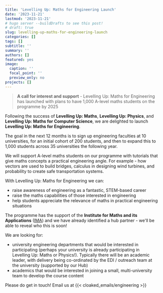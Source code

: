 ```yaml
---
title: 'Levelling Up: Maths for Engineering Launch'
date: '2023-11-21'
lastmod: '2023-11-21'
# hugo server --buildDrafts to see this post!
# draft: true
slug: levelling-up-maths-for-engineering-launch
categories: []
tags: []
subtitle: ''
summary: ''
authors: []
featured: yes
image:
  caption: ''
  focal_point: ''
  preview_only: no
projects: []
---
```


> **A call for interest and support** - Levelling Up: Maths for Engineering has launched with plans to have 1,000 A-level maths students on the programme by 2025

<!--more-->

Following the success of **Levelling Up: Maths**, **Levelling Up: Physics**, and **Levelling Up: Maths for Computer Science**, we are delighted to launch **Levelling Up: Maths for Engineering**.

The goal in the next 12 months is to sign up engineering faculties at 10 universities, for an initial cohort of 200 students, and then to expand this to 1,000 students across 35 universities the following year.

We will support A-level maths students on our programme with tutorials that give maths concepts a practical engineering angle. For example - how vectors are used to build bridges, calculus in designing wind turbines, and probability to create safe transportation systems.

With Levelling Up: Maths for Engineering we can:

* raise awareness of engineering as a fantastic, STEM-based career
* raise the maths capabilities of those interested in engineering
* help students appreciate the relevance of maths in practical engineering situations

The programme has the support of the **Institute for Maths and its Applications** ([IMA](https://ima.org.uk/)) and we have already identified a hub partner - we'll be able to reveal who this is soon!

We are looking for:

* university engineering departments that would be interested in participating (perhaps your university is already participating in Levelling Up: Maths or Physics!). Typically there will be an academic leader, with delivery being co-ordinated by the EDI / outreach team at the university (supported by our Hub)
* academics that would be interested in joining a small, multi-university team to develop the course content

Please do get in touch! Email us at {{< cloaked_emails/engineering >}}
